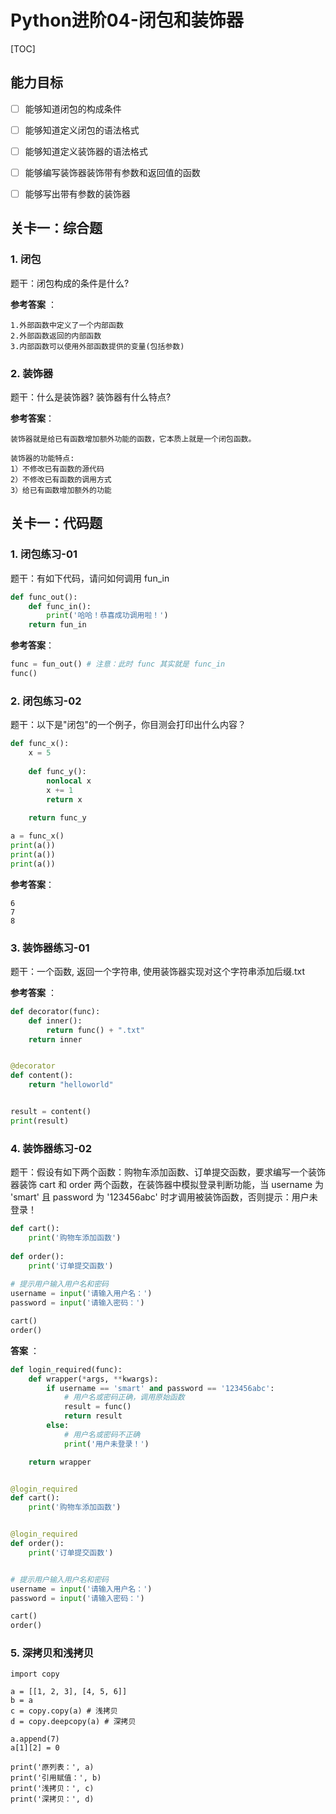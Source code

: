 # Python进阶04-闭包和装饰器

[TOC]

## 能力目标

- [ ] 能够知道闭包的构成条件
- [ ] 能够知道定义闭包的语法格式
- [ ] 能够知道定义装饰器的语法格式
- [ ] 能够编写装饰器装饰带有参数和返回值的函数
- [ ] 能够写出带有参数的装饰器


## 关卡一：综合题

###  1. 闭包

题干：闭包构成的条件是什么?

**参考答案** ：

```
1.外部函数中定义了一个内部函数
2.外部函数返回的内部函数
3.内部函数可以使用外部函数提供的变量(包括参数)
```

### 2. 装饰器

题干：什么是装饰器? 装饰器有什么特点?

**参考答案**：

```
装饰器就是给已有函数增加额外功能的函数，它本质上就是一个闭包函数。

装饰器的功能特点:
1）不修改已有函数的源代码
2）不修改已有函数的调用方式
3）给已有函数增加额外的功能
```

## 关卡一：代码题

### 1. 闭包练习-01

题干：有如下代码，请问如何调用 fun_in

```python
def func_out():
    def func_in():
        print('哈哈！恭喜成功调用啦！')
    return fun_in
```

**参考答案**：

```python
func = fun_out() # 注意：此时 func 其实就是 func_in
func()
```

### 2. 闭包练习-02

题干：以下是"闭包"的一个例子，你目测会打印出什么内容？

```python
def func_x():
    x = 5
    
    def func_y():
        nonlocal x
        x += 1
        return x
    
    return func_y

a = func_x()
print(a())
print(a())
print(a())
```

**参考答案**：

```
6
7
8
```

### 3. 装饰器练习-01

题干：一个函数, 返回一个字符串, 使用装饰器实现对这个字符串添加后缀.txt

**参考答案** ：

```python
def decorator(func):
    def inner():
        return func() + ".txt"
    return inner


@decorator
def content():
    return "helloworld"


result = content()
print(result)
```

### 4. 装饰器练习-02

题干：假设有如下两个函数：购物车添加函数、订单提交函数，要求编写一个装饰器装饰 cart 和 order 两个函数，在装饰器中模拟登录判断功能，当 username 为 'smart' 且 password 为 '123456abc' 时才调用被装饰函数，否则提示：用户未登录！

```python
def cart():
    print('购物车添加函数')
    
def order():
    print('订单提交函数')
    
# 提示用户输入用户名和密码
username = input('请输入用户名：')
password = input('请输入密码：')

cart()
order()
```

**答案** ：

```python
def login_required(func):
    def wrapper(*args, **kwargs):
        if username == 'smart' and password == '123456abc':
            # 用户名或密码正确，调用原始函数
            result = func()
            return result
        else:
            # 用户名或密码不正确
            print('用户未登录！')

    return wrapper


@login_required
def cart():
    print('购物车添加函数')


@login_required
def order():
    print('订单提交函数')


# 提示用户输入用户名和密码
username = input('请输入用户名：')
password = input('请输入密码：')

cart()
order()
```

### 5. 深拷贝和浅拷贝

```
import copy

a = [[1, 2, 3], [4, 5, 6]]
b = a
c = copy.copy(a) # 浅拷贝
d = copy.deepcopy(a) # 深拷贝

a.append(7)
a[1][2] = 0

print('原列表：', a)
print('引用赋值：', b)
print('浅拷贝：', c)
print('深拷贝：', d)
```

